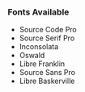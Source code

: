 <!-- fonts-available -->
### Fonts Available

* Source Code Pro
* Source Serif Pro
* Inconsolata
* Oswald
* Libre Franklin
* Source Sans Pro
* Libre Baskerville

<!-- /fonts-available -->
